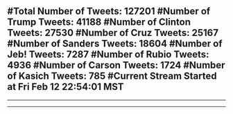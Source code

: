 #Total Number of Tweets: 127201 
#Number of Trump Tweets: 41188
#Number of Clinton Tweets: 27530
#Number of Cruz Tweets: 25167
#Number of Sanders Tweets: 18604
#Number of Jeb! Tweets: 7287
#Number of Rubio Tweets: 4936
#Number of Carson Tweets: 1724
#Number of Kasich Tweets: 785
#Current Stream Started at Fri Feb 12 22:54:01 MST
---
---
---
